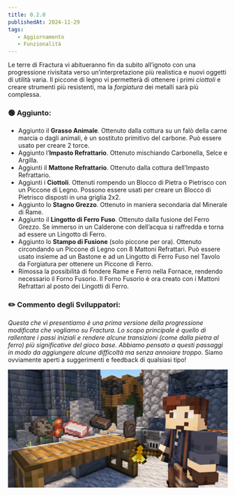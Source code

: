 ```yaml
---
title: 0.2.0
publishedAt: 2024-11-29
tags:
   - Aggiornamento
   - Funzionalità
---
```


Le terre di Fractura vi abitueranno fin da subito all’ignoto con una progressione rivisitata verso un’interpretazione più realistica e nuovi oggetti di utilità varia. Il piccone di legno vi permetterà di ottenere i primi _ciottoli_ e creare strumenti più resistenti, ma la _forgiatura_ dei metalli sarà più complessa.

### 🟢 Aggiunto:
- Aggiunto il **Grasso Animale**. Ottenuto dalla cottura su un falò della carne marcia o dagli animali, è un sostituto primitivo del carbone. Può essere usato per creare 2 torce.
- Aggiunto l’**Impasto Refrattario**. Ottenuto mischiando Carbonella, Selce e Argilla.
- Aggiunti il **Mattone Refrattario**. Ottenuto dalla cottura dell’Impasto Refrattario.
- Aggiunti i **Ciottoli**. Ottenuti rompendo un Blocco di Pietra o Pietrisco con un Piccone di Legno. Possono essere usati per creare un Blocco di Pietrisco disposti in una griglia 2x2.
- Aggiunto lo **Stagno Grezzo**. Ottenuto in maniera secondaria dal Minerale di Rame.
- Aggiunto il **Lingotto di Ferro Fuso**. Ottenuto dalla fusione del Ferro Grezzo. Se immerso in un Calderone con dell’acqua si raffredda e torna ad essere un Lingotto di Ferro.
- Aggiunto lo **Stampo di Fusione** (solo piccone per ora). Ottenuto circondando un Piccone di Legno con 8 Mattoni Refrattari. Può essere usato insieme ad un Bastone e ad un Lingotto di Ferro Fuso nel Tavolo da Forgiatura per ottenere un Piccone di Ferro.
- Rimossa la possibilità di fondere Rame e Ferro nella Fornace, rendendo necessario il Forno Fusorio. Il Forno Fusorio è ora creato con i Mattoni Refrattari al posto dei Lingotti di Ferro.

### ✏️ Commento degli Sviluppatori:
_Questa che vi presentiamo è una prima versione della progressione modificata che vogliamo su Fractura. Lo scopo principale è quello di rallentare i passi iniziali e rendere alcune transizioni (come dalla pietra al ferro) più significative del gioco base. Abbiamo pensato a questi passaggi in modo da aggiungere alcune difficoltà ma senza annoiare troppo._ Siamo ovviamente aperti a suggerimenti e feedback di qualsiasi tipo!

![](https://github.com/Pingoda/fracturamc-changelog/blob/main/assets/0.2.0.png?raw=true)